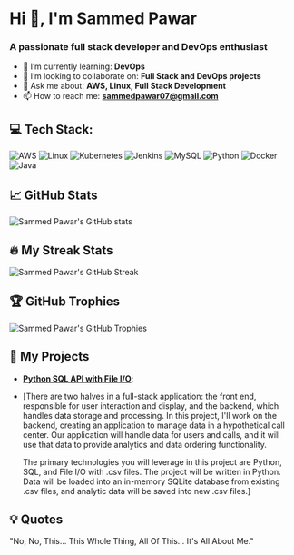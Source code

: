 <h1 align="left">Hi 👋, I'm Sammed Pawar</h1>
<h3 align="left">A passionate full stack developer and DevOps enthusiast</h3>

- 🌱 I’m currently learning: **DevOps**
- 👯 I’m looking to collaborate on: **Full Stack and DevOps projects**
- 💬 Ask me about: **AWS, Linux, Full Stack Development**
- 📫 How to reach me: **[sammedpawar07@gmail.com](mailto:sammedpawar07@gmail.com)**

## 💻 Tech Stack:
![AWS](https://img.shields.io/badge/AWS-%23FF9900.svg?style=for-the-badge&logo=amazon-aws&logoColor=white)
![Linux](https://img.shields.io/badge/Linux-FCC624?style=for-the-badge&logo=linux&logoColor=black)
![Kubernetes](https://img.shields.io/badge/Kubernetes-326CE5?style=for-the-badge&logo=kubernetes&logoColor=white)
![Jenkins](https://img.shields.io/badge/Jenkins-D24939?style=for-the-badge&logo=jenkins&logoColor=white)
![MySQL](https://img.shields.io/badge/MySQL-4479A1?style=for-the-badge&logo=mysql&logoColor=white)
![Python](https://img.shields.io/badge/Python-3776AB?style=for-the-badge&logo=python&logoColor=white)
![Docker](https://img.shields.io/badge/Docker-2496ED?style=for-the-badge&logo=docker&logoColor=white)
![Java](https://img.shields.io/badge/Java-007396?style=for-the-badge&logo=java&logoColor=white)

## 📈 GitHub Stats
![Sammed Pawar's GitHub stats](https://github-readme-stats.vercel.app/api?username=sammedpawar29&show_icons=true&theme=radical)

## 🔥 My Streak Stats
![Sammed Pawar's GitHub Streak](https://github-readme-streak-stats.herokuapp.com/?user=sammedpawar29&theme=radical)

## 🏆 GitHub Trophies
![Sammed Pawar's GitHub Trophies](https://github-profile-trophy.vercel.app/?username=sammedpawar29&theme=radical)


## 🚀 My Projects
- **[Python SQL API with File I/O](https://github.com/sammedpawar29/sammedpawar29-pep-pythonSQL-project.git)**:
- [There are two halves in a full-stack application: the front end, responsible for user interaction and display, and the backend, which handles data storage and processing. In this project, I'll work on the backend, creating an application to manage data in a hypothetical call center. Our application will handle data for users and calls, and it will use that data to provide analytics and data ordering functionality.

  The primary technologies you will leverage in this project are Python, SQL, and File I/O with .csv files. The project will be written in Python. Data will be loaded into an in-memory SQLite database from existing .csv       files, and analytic data will be saved into new .csv files.]

## 💡 Quotes
"No, No, This... This Whole Thing, All Of This... It's All About Me." 

<!---
sammedpawar29/sammedpawar29 is a ✨ special ✨ repository because its `README.md` (this file) appears on your GitHub profile.
You can click the Preview link to take a look at your changes.
--->
